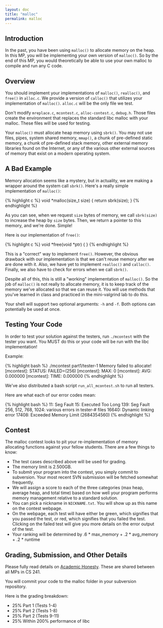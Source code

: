 ```yaml
---
layout: doc
title: "malloc"
permalink: malloc
---
```


## Introduction

In the past, you have been using `malloc()` to allocate memory on the heap. In this MP, you will be implementing your own version of `malloc()`. So by the end of this MP, you would theoretically be able to use your own malloc to compile and run any C code.

## Overview

You should implement your implementations of `malloc()`, `realloc()`, and `free()` in `alloc.c`. We provide a version of `calloc()` that utilizes your implementation of `malloc()`. `alloc.c` will be the only file we test.

Don't modify `mreplace.c`, `mcontest.c`, `alloc-contest.c`, `debug.h`. Those files create the environment that replaces the standard libc malloc with your malloc. These files will be used for testing.

Your `malloc()` must allocate heap memory using `sbrk()`. You may not use files, pipes, system shared memory, `mmap()`, a chunk of pre-defined static memory, a chunk of pre-defined stack memory, other external memory libraries found on the Internet, or any of the various other external sources of memory that exist on a modern operating system.

## A Bad Example

Memory allocation seems like a mystery, but in actuality, we are making a wrapper around the system call `sbrk()`. Here's a really simple implementation of `malloc()`:

{% highlight c %}
void *malloc(size_t size) {
    return sbrk(size);
}
{% endhighlight %}

As you can see, when we request `size` bytes of memory, we call `sbrk(size)` to increase the heap by `size` bytes. Then, we return a pointer to this memory, and we're done. Simple!

Here is our implementation of `free()`:

{% highlight c %}
void *free(void *ptr) {
}
{% endhighlight %}

This is a "correct" way to implement `free()`. However, the obvious drawback with our implementation is that we can't reuse memory after we are done with it. Also, we have yet to implement `realloc()` and `calloc()`. Finally, we also have to check for errors when we call `sbrk()`.

Despite all of this, this is still a "working" implementation of `malloc()`. So the job of `malloc()` is not really to allocate memory, it is to keep track of the memory we've allocated so that we can reuse it. You will use methods that you've learned in class and practiced in the mini-valgrind lab to do this.

Your shell will support two optional arguments: `-h` and `-f`. Both options can potentially be used at once.

## Testing Your Code

In order to test your solution against the testers, run `./mcontest` with the tester you want. You MUST do this or your code will be run with the libc implementation!

Example:

{% highlight bash %}
./mcontest part1/tester-1
Memory failed to allocate!
[mcontest]: STATUS: FAILED=(256)
[mcontest]: MAX: 0
[mcontest]: AVG: 0.000000
[mcontest]: TIME: 0.000000
{% endhighlight %}

We've also distributed a bash script `run_all_mcontest.sh` to run all testers.

Here are what each of our error codes mean:

{% highlight bash %}
11: Seg Fault
15: Executed Too Long
139: Seg Fault
256, 512, 768, 1024: various errors in tester-# files
16640: Dynamic linking error
17408: Exceeded Memory Limit (2684354560)
{% endhighlight %}

## Contest

The malloc contest looks to pit your re-implementation of memory allocating functions against your fellow students. There are a few things to know:

* The test cases described above will be used for grading.
* The memory limit is 2.500GB.
* To submit your program into the contest, you simply commit to subversion. Your most recent SVN submission will be fetched somewhat frequently. 
* We will assign a score to each of the three categories (max heap, average heap, and total time) based on how well your program performs memory management relative to a standard solution.
* You can pick a nickname in `NICKNAME.txt`. You will show up as this name on the contest webpage.
* On the webpage, each test will have either be green, which signifies that you passed the test, or red, which signifies that you failed the test. Clicking on the failed test will give you more details on the error output of the test.
* Your ranking will be determined by 
.6 * max_memory + .2 * avg_memory + .2 * runtime

## Grading, Submission, and Other Details

Please fully read details on [Academic Honesty](https://courses.engr.illinois.edu/cs241/#/overview#integrity). These are shared between all MPs in CS 241.

You will commit your code to the malloc folder in your subversion repository.

Here is the grading breakdown:

* 25% Part 1 (Tests 1-4)
* 25% Part 2 (Tests 1-8)
* 25% Part 2 (Tests 9-11)
* 25% Within 200% performance of libc
